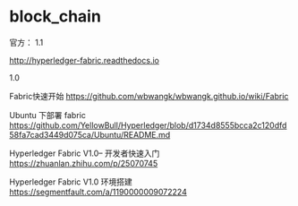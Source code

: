 # block_chain

官方：
1.1

http://hyperledger-fabric.readthedocs.io     

1.0



Fabric快速开始
https://github.com/wbwangk/wbwangk.github.io/wiki/Fabric


Ubuntu 下部署 fabric
https://github.com/YellowBull/Hyperledger/blob/d1734d8555bcca2c120dfd58fa7cad3449d075ca/Ubuntu/README.md


Hyperledger Fabric V1.0– 开发者快速入门
https://zhuanlan.zhihu.com/p/25070745


Hyperledger Fabric V1.0 环境搭建
https://segmentfault.com/a/1190000009072224
